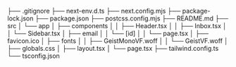├── .gitignore
├── next-env.d.ts
├── next.config.mjs
├── package-lock.json
├── package.json
├── postcss.config.mjs
├── README.md
├── src
│   └── app
│       ├── components
│       │   ├── Header.tsx
│       │   ├── Inbox.tsx
│       │   └── Sidebar.tsx
│       ├── email
│       │   └── [id]
│       │       └── page.tsx
│       ├── favicon.ico
│       ├── fonts
│       │   ├── GeistMonoVF.woff
│       │   └── GeistVF.woff
│       ├── globals.css
│       ├── layout.tsx
│       └── page.tsx
├── tailwind.config.ts
└── tsconfig.json
